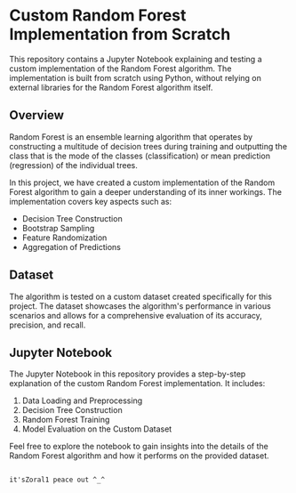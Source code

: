 # Custom Random Forest Implementation from Scratch

This repository contains a Jupyter Notebook explaining and testing a custom implementation of the Random Forest algorithm. The implementation is built from scratch using Python, without relying on external libraries for the Random Forest algorithm itself.

## Overview

Random Forest is an ensemble learning algorithm that operates by constructing a multitude of decision trees during training and outputting the class that is the mode of the classes (classification) or mean prediction (regression) of the individual trees.

In this project, we have created a custom implementation of the Random Forest algorithm to gain a deeper understanding of its inner workings. The implementation covers key aspects such as:

- Decision Tree Construction
- Bootstrap Sampling
- Feature Randomization
- Aggregation of Predictions

## Dataset

The algorithm is tested on a custom dataset created specifically for this project. The dataset showcases the algorithm's performance in various scenarios and allows for a comprehensive evaluation of its accuracy, precision, and recall.

## Jupyter Notebook

The Jupyter Notebook  in this repository provides a step-by-step explanation of the custom Random Forest implementation. It includes:

1. Data Loading and Preprocessing
2. Decision Tree Construction
3. Random Forest Training
4. Model Evaluation on the Custom Dataset

Feel free to explore the notebook to gain insights into the details of the Random Forest algorithm and how it performs on the provided dataset.

                                                                   it'sZoral1 peace out ^_^
